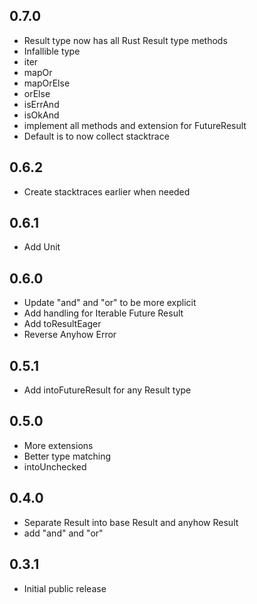 ## 0.7.0

* Result type now has all Rust Result type methods
* Infallible type
* iter
* mapOr
* mapOrElse
* orElse
* isErrAnd
* isOkAnd
* implement all methods and extension for FutureResult
* Default is to now collect stacktrace

## 0.6.2

* Create stacktraces earlier when needed

## 0.6.1

* Add Unit

## 0.6.0

* Update "and" and "or" to be more explicit
* Add handling for Iterable Future Result
* Add toResultEager
* Reverse Anyhow Error

## 0.5.1

* Add intoFutureResult for any Result type

## 0.5.0

* More extensions
* Better type matching
* intoUnchecked

## 0.4.0

* Separate Result into base Result and anyhow Result
* add "and" and "or"

## 0.3.1

* Initial public release